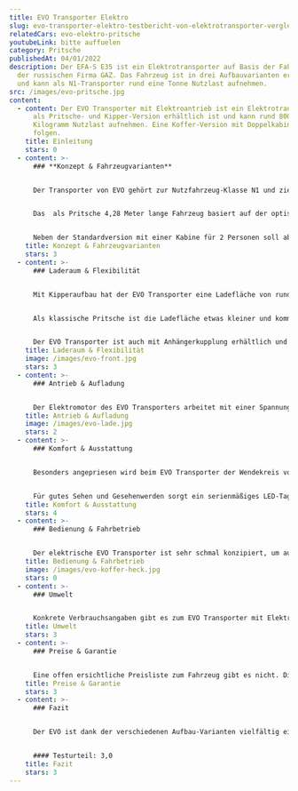 ```yaml
---
title: EVO Transporter Elektro
slug: evo-transporter-elektro-testbericht-von-elektrotransporter-vergleich
relatedCars: evo-elektro-pritsche
youtubeLink: bitte auffuelen
category: Pritsche
publishedAt: 04/01/2022
description: Der EFA-S E35 ist ein Elektrotransporter auf Basis der Fahrzeuge
  der russischen Firma GAZ. Das Fahrzeug ist in drei Aufbauvarianten erhältlich
  und kann als N1-Transporter rund eine Tonne Nutzlast aufnehmen.
src: /images/evo-pritsche.jpg
content:
  - content: Der EVO Transporter mit Elektroantrieb ist ein Elektrotransporter, der
      als Pritsche- und Kipper-Version erhältlich ist und kann rund 800
      Kilogramm Nutzlast aufnehmen. Eine Koffer-Version mit Doppelkabine soll
      folgen.
    title: Einleitung
    stars: 0
  - content: >-
      ### **Konzept & Fahrzeugvarianten**


      Der Transporter von EVO gehört zur Nutzfahrzeug-Klasse N1 und zielt speziell auf den Einsatz in Städte, Parkanlagen und Friedhöfen ab. Ab Werk wird er in drei verschiedenen Aufbau-Varianten geliefert: als Kipper, Pritsche oder als Chassis. Letzteres bezeichnet ein Modell ohne Aufbau, welcher dann von Fahrzeugbau-Firmen individuell angefertigt werden kann. So bieten verschiedene Unternehmen den EVO-Kleintransporter beispielsweise als Müll-Transporter oder Pritsche mit Planenaufbau an.


      Das  als Pritsche 4,28 Meter lange Fahrzeug basiert auf der optisch baugleichen Version mit Ottomotor. In der elektrischen Variante gibt es keine Motorenauswahl und der EVO wird immer von einem 72 Volt-Aggregat angetrieben. Dafür gibt es bei der Auswahl des Akkus drei Auswahlmöglichkeiten: 10 kWh, 18 kWh sowie 26 kWh Speicherkapazität, wodurch natürlich verschiedene Reichweiten erreicht werden können.


      Neben der Standardversion mit einer Kabine für 2 Personen soll ab 2022  auch eine Doppelkabine mit Platz für bis zu 4 Personen erhältlich sein, welche zudem mit einem Kofferaufbau lieferbar ist.
    title: Konzept & Fahrzeugvarianten
    stars: 3
  - content: >-
      ### Laderaum & Flexibilität


      Mit Kipperaufbau hat der EVO Transporter eine Ladefläche von rund 3,6 m², welche sich aus einer Länge von 2,31 Meter und einer Breite von 1,56 Meter ergeben. Die Seitenwände der Ladefläche haben eine Höhe von 30 Zentimetern. Das Kippen der Aufbaus wird über eine außen befindliche Steuerung per 12 Volt-Batterie bewerkstelligt, welche unabhängig von der Antriebsbatterie arbeitet.


      Als klassische Pritsche ist die Ladefläche etwas kleiner und kommt auf eine Länge von 2,24 Meter sowie einer Breite von 1,40 Meter. Die beladbare Fläche beträgt also rund 3,1 m². Die Seitenwände sind hier 5 Zentimeter höher als beim Kipper.


      Der EVO Transporter ist auch mit Anhängerkupplung erhältlich und kann dann bis zu 750 Kilogramm ziehen. Die Nutzlast beträgt für die Pritschen-Version rund 825 Kilogramm und dürfte bei den anderen Aufbauten in einem ähnlichen Bereich liegen.
    title: Laderaum & Flexibilität
    image: /images/evo-front.jpg
    stars: 3
  - content: >-
      ### Antrieb & Aufladung


      Der Elektromotor des EVO Transporters arbeitet mit einer Spannung von 72 Volt und hat eine Dauerleistung von 15 kW. Er entwickelt ein maximales Drehmoment von 100 Nm und bringt den EVO auf eine Höchstgeschwindigkeit von 70 Km/h. Bei den Batterien handelt es sich um Lithium-Eisenphosphat-Akkus (LiFeP04) handelt, welche über ein an Bord befindliches, separates Ladegerät aufgeladen wird. In der Standard-Variante hat dieser eine Kapazität von 10 kWh, wodurch das Fahrzeug laut Hersteller eine Reichweite von rund 50 Kilometer erreicht. Gegen Aufpreis sind größere Kapazitäten von 18 kWh bzw. 26 kWh verfügbar, wodurch die Reichweite auf 80 Kilometer bzw. 120 Kilometer steigt.
    title: Antrieb & Aufladung
    image: /images/evo-lade.jpg
    stars: 2
  - content: >-
      ### Komfort & Ausstattung


      Besonders angepriesen wird beim EVO Transporter der Wendekreis von nur 6,90 Meter. Dies ist recht beachtlich für ein Fahrzeug von dieser Länge. Erleichtert wird das Rangieren auf so engem Raum noch von einer Servolenkung. Für problemloses Starten an Hängen ist das Fahrzeug mit einem Berganfahrassistenten ausgestattet. 


      Für gutes Sehen und Gesehenwerden sorgt ein serienmäßiges LED-Tagfahrlicht sowie Nebelscheinwerfer in der Frontschürze. Und für die Sicherheit der Insassen ist der EVO serienmäßig mit zwei Airbags ausgestattet. In Sachen Unterhaltungselektronik ist laut Hersteller ein Radio mit USB-Anschluss im Preis enthalten. Angaben darüber, ob dies über eine praktische Bluetooth-Funktion (als Freisprechanlage) verfügt, gibt es leider nicht.
    title: Komfort & Ausstattung
    stars: 4
  - content: >-
      ### Bedienung & Fahrbetrieb


      Der elektrische EVO Transporter ist sehr schmal konzipiert, um auch in Parkanlagen und auf Friedhöfen alle Wege befahren zu können. Zudem ist das Fahrzeug sehr übersichtlich dank großer Fensterflächen und hoher Sitzposition. Über die Höhe der Ladekante oder ein mögliches Fleet Management-System gibt es keine Angaben.
    title: Bedienung & Fahrbetrieb
    image: /images/evo-koffer-heck.jpg
    stars: 0
  - content: >-
      ### Umwelt


      Konkrete Verbrauchsangaben gibt es zum EVO Transporter mit Elektroantrieb leider nicht. In der 10 kWh-Version gibt der Hersteller eine Reichweite von 50 Kilometer an. Gegen Aufpreis sind größere Kapazitäten von 18 kWh bzw. 26 kWh verfügbar mit Reichweiten von 80 Kilometer bzw. 120 Kilometer. Dies entspricht einem ungefähren Energieverbrauch von 20 - 22 kWh auf 100 Kilometer und somit Kosten von 6,00 bis 6,60 Euro bei einem Strompreis von 30 Cent pro kWh. Eine Solaranlage für mehr Reichweite ist nicht verfügbar.
    title: Umwelt
    stars: 3
  - content: >-
      ### Preise & Garantie


      Eine offen ersichtliche Preisliste zum Fahrzeug gibt es nicht. Dies liegt wohl daran, dass es verschiedene Aufbauten gibt, die teils von anderen Fahrzeugbauern übernommen werden. Außerdem richtet sich der EVO Transporter an Gewerbe sowie Kommunen, welche oft einzelne Angebote erhalten je nach Aufbau und Zahl der georderten Fahrzeuge. Der ungefähre Einstiegspreis liegt aber bei rund 30.000 Euro. Auch über die Dauer einer Fahrzeug-Garantie finden sich keine Angaben.
    title: Preise & Garantie
    stars: 3
  - content: >-
      ### Fazit


      Der EVO ist dank der verschiedenen Aufbau-Varianten vielfältig einsetzbar, vom Straßenbau bis zur Landschaftspflege. Sein kleiner Wendekreis ist zudem nützlich in engen Innenstädten und Parkanlagen. Die Ausstattung des Fahrzeugs ist recht umfangreich. Die Reichweite ist leider erst mit der teuersten Akku-Variante höher als 100 Kilometer, weshalb der EVO nicht für große Strecken geeignet ist.


      #### Testurteil: 3,0
    title: Fazit
    stars: 3
---
```

